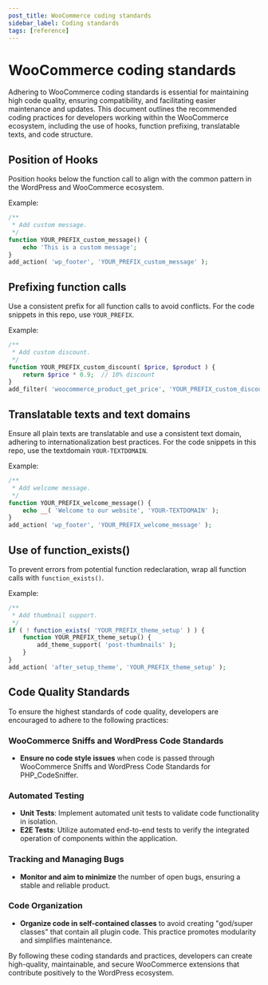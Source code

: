 ```yaml
---
post_title: WooCommerce coding standards
sidebar_label: Coding standards
tags: [reference]
---
```


# WooCommerce coding standards

Adhering to WooCommerce coding standards is essential for maintaining high code quality, ensuring compatibility, and facilitating easier maintenance and updates. This document outlines the recommended coding practices for developers working within the WooCommerce ecosystem, including the use of hooks, function prefixing, translatable texts, and code structure.


## Position of Hooks

Position hooks below the function call to align with the common pattern in the WordPress and WooCommerce ecosystem.

Example:

```php
/**
 * Add custom message.
 */
function YOUR_PREFIX_custom_message() {
    echo 'This is a custom message';
}
add_action( 'wp_footer', 'YOUR_PREFIX_custom_message' );
```

## Prefixing function calls

Use a consistent prefix for all function calls to avoid conflicts. For the code snippets in this repo, use `YOUR_PREFIX`.

Example:

```php
/**
 * Add custom discount.
 */
function YOUR_PREFIX_custom_discount( $price, $product ) {
    return $price * 0.9;  // 10% discount
}
add_filter( 'woocommerce_product_get_price', 'YOUR_PREFIX_custom_discount', 10, 2 );
```

## Translatable texts and text domains

Ensure all plain texts are translatable and use a consistent text domain, adhering to internationalization best practices. For the code snippets in this repo, use the textdomain `YOUR-TEXTDOMAIN`.

Example:

```php
/**
 * Add welcome message.
 */
function YOUR_PREFIX_welcome_message() {
    echo __( 'Welcome to our website', 'YOUR-TEXTDOMAIN' );
}
add_action( 'wp_footer', 'YOUR_PREFIX_welcome_message' );
```

## Use of function_exists()

To prevent errors from potential function redeclaration, wrap all function calls with `function_exists()`.

Example:

```php
/**
 * Add thumbnail support.
 */
if ( ! function_exists( 'YOUR_PREFIX_theme_setup' ) ) {
    function YOUR_PREFIX_theme_setup() {
        add_theme_support( 'post-thumbnails' );
    }
}
add_action( 'after_setup_theme', 'YOUR_PREFIX_theme_setup' );
```

## Code Quality Standards

To ensure the highest standards of code quality, developers are encouraged to adhere to the following practices:

### WooCommerce Sniffs and WordPress Code Standards

- **Ensure no code style issues** when code is passed through WooCommerce Sniffs and WordPress Code Standards for PHP_CodeSniffer.

### Automated Testing

- **Unit Tests**: Implement automated unit tests to validate code functionality in isolation.
- **E2E Tests**: Utilize automated end-to-end tests to verify the integrated operation of components within the application.

### Tracking and Managing Bugs

- **Monitor and aim to minimize** the number of open bugs, ensuring a stable and reliable product.

### Code Organization

- **Organize code in self-contained classes** to avoid creating "god/super classes" that contain all plugin code. This practice promotes modularity and simplifies maintenance.

By following these coding standards and practices, developers can create high-quality, maintainable, and secure WooCommerce extensions that contribute positively to the WordPress ecosystem.
